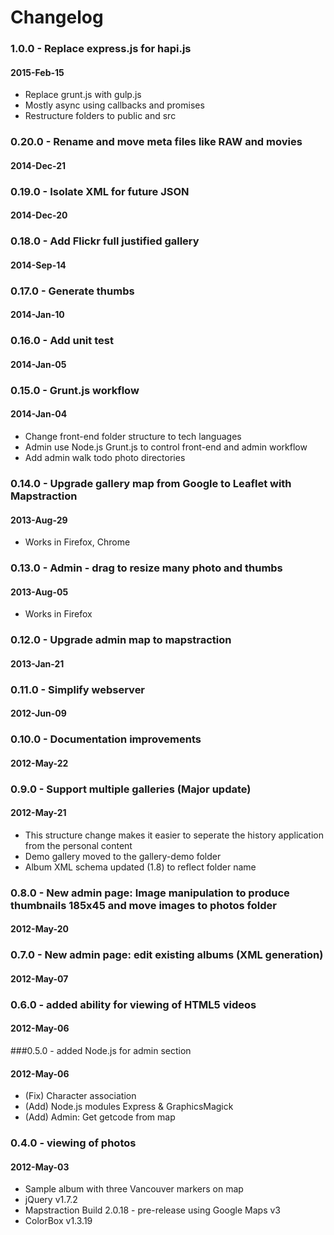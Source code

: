 # Changelog

### 1.0.0 - Replace express.js for hapi.js
#### 2015-Feb-15
* Replace grunt.js with gulp.js 
* Mostly async using callbacks and promises
* Restructure folders to public and src

### 0.20.0 - Rename and move meta files like RAW and movies
#### 2014-Dec-21

### 0.19.0 - Isolate XML for future JSON
#### 2014-Dec-20

### 0.18.0 - Add Flickr full justified gallery
#### 2014-Sep-14

### 0.17.0 - Generate thumbs
#### 2014-Jan-10

### 0.16.0 - Add unit test
#### 2014-Jan-05

### 0.15.0 - Grunt.js workflow
#### 2014-Jan-04
* Change front-end folder structure to tech languages
* Admin use Node.js Grunt.js to control front-end and admin workflow
* Add admin walk todo photo directories

### 0.14.0 - Upgrade gallery map from Google to Leaflet with Mapstraction
#### 2013-Aug-29
* Works in Firefox, Chrome

### 0.13.0 - Admin - drag to resize many photo and thumbs
#### 2013-Aug-05
* Works in Firefox

### 0.12.0 - Upgrade admin map to mapstraction
#### 2013-Jan-21

### 0.11.0 - Simplify webserver
#### 2012-Jun-09

### 0.10.0 - Documentation improvements
#### 2012-May-22

### 0.9.0 - Support multiple galleries (Major update)
#### 2012-May-21
* This structure change makes it easier to seperate the history application from the personal content
* Demo gallery moved to the gallery-demo folder
* Album XML schema updated (1.8) to reflect folder name

### 0.8.0 - New admin page: Image manipulation to produce thumbnails 185x45 and move images to photos folder
#### 2012-May-20

### 0.7.0 - New admin page: edit existing albums (XML generation)
#### 2012-May-07

### 0.6.0 - added ability for viewing of HTML5 videos
#### 2012-May-06

###0.5.0 - added Node.js for admin section
#### 2012-May-06
* (Fix) Character association 
* (Add) Node.js modules Express & GraphicsMagick
* (Add) Admin: Get getcode from map

### 0.4.0 - viewing of photos
#### 2012-May-03
* Sample album with three Vancouver markers on map
* jQuery v1.7.2
* Mapstraction Build 2.0.18 - pre-release using Google Maps v3
* ColorBox v1.3.19